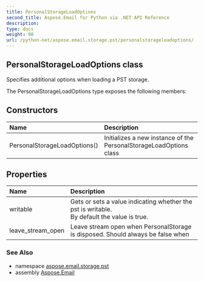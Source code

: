 ```yaml
---
title: PersonalStorageLoadOptions
second_title: Aspose.Email for Python via .NET API Reference
description: 
type: docs
weight: 90
url: /python-net/aspose.email.storage.pst/personalstorageloadoptions/
---
```


## PersonalStorageLoadOptions class

Specifies additional options when loading a PST storage.

The PersonalStorageLoadOptions type exposes the following members:
## Constructors
| Name | Description |
| :- | :- |
|PersonalStorageLoadOptions()|Initializes a new instance of the PersonalStorageLoadOptions class|
## Properties
| Name | Description |
| :- | :- |
|writable|Gets or sets a value indicating whether the pst is writable.<br/>            By default the value is true.|
|leave_stream_open|Leave stream open when PersonalStorage is disposed. Should always be false when|

### See Also

* namespace [aspose.email.storage.pst](/python-net/aspose.email.storage.pst/)
* assembly [Aspose.Email](/python-net/)

